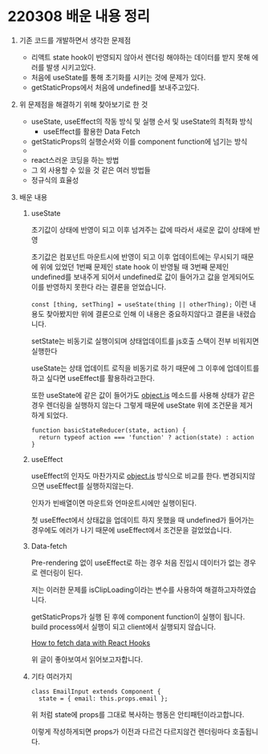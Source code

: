 # 220308 배운 내용 정리

1. 기존 코드를 개발하면서 생각한 문제점
    - 리액트 state hook이 반영되지 않아서 렌더링 해야하는 데이터를 받지 못해 에러를 발생 시키고있다.
    - 처음에 useState를 통해 초기화를 시키는 것에 문제가 있다.
    - getStaticProps에서 처음에 undefined를 보내주고있다.

1. 위 문제점을 해결하기 위해 찾아보기로 한 것 
    - useState, useEffect의 작동 방식 및 실행 순서 및 useState의 최적화 방식
        - useEffect를 활용한 Data Fetch
    - getStaticProps의 실행순서와 이를 component function에 넘기는 방식
    - 
    - react스러운 코딩을 하는 방법
    - 그 외 사용할 수 있을 것 같은 여러 방법들
    - 정규식의 효율성
    
2. 배운 내용
    1. useState
        
        초기값이 상태에 반영이 되고 이후 넘겨주는 값에 따라서 새로운 값이 상태에 반영
        
        초기값은 컴포넌트 마운트시에 반영이 되고 이후 업데이트에는 무시되기 때문에 위에 있었던 1번째 문제인 state hook 이 반영될 때 3번째 문제인 undefined를 보내주게 되어서 undefined로 값이 들어가고 값을 얻게되어도 이를 반영하지 못한다 라는 결론을 얻었습니다.
        
        `const [thing, setThing] = useState(thing || otherThing);` 이런 내용도 찾아봤지만 위에 결론으로 인해 이 내용은 중요하지않다고 결론을 내렸습니다.
        
        setState는 비동기로 실행이되며 상태업데이트를  js호출 스택이 전부 비워지면 실행한다
        
        useState는 상태 업데이트 로직을 비동기로 하기 때문에 그 이후에 업데이트를 하고 싶다면  useEffect를 활용하라고한다.
        
        또한 useState에 같은 값이 들어가도 [object.is](http://object.is) 메소드를 사용해 상태가 같은 경우 렌더링을 실행하지 않는다 그렇게 때문에 useState 위에 조건문을 제거 하게 되었다.
        
        ```
        function basicStateReducer(state, action) {
          return typeof action === 'function' ? action(state) : action
        }
        ```
        
    2. useEffect
        
         useEffect의 인자도 마찬가지로 [object.is](http://object.is) 방식으로 비교를 한다. 변경되지않으면 useEffect를 실행하지않는다.
        
        인자가 빈배열이면 마운트와 언마운트시에만 실행이된다.
        
        첫 useEffect에서 상태값을 업데이트 하지 못했을 때 undefined가 들어가는 경우에도 에러가 나기 때문에 useEffect에서 조건문을 걸었었습니다.
        
    3.  Data-fetch
        
        Pre-rendering 없이 useEffect로 하는 경우 처음 진입시 데이터가 없는 경우로 렌더링이 된다.
        
        저는 이러한 문제를 isClipLoading이라는 변수를 사용하여 해결하고자하였습니다.
        
        getStaticProps가 실행 된 후에 component function이 실행이 됩니다. build process에서 실행이 되고 client에서 실행되지 않습니다.
        
        [How to fetch data with React Hooks](https://www.robinwieruch.de/react-hooks-fetch-data/)
        
        위 글이 좋아보여서 읽어보고자합니다.
        
    4. 기타 여러가지
        
        ```
        class EmailInput extends Component {
          state = { email: this.props.email };
        ```
        
        위 처럼  state에 props를 그대로 복사하는 행동은 안티패턴이라고합니다.
        
        이렇게 작성하게되면 props가 이전과 다르건 다르지않건 렌더링마다 호출됩니다.